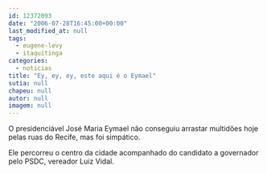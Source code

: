 ```yaml
---
id: 12372093
date: "2006-07-28T16:45:00+00:00"
last_modified_at: null
tags:
  - eugene-levy
  - itaquitinga
categories:
  - noticias
title: "Ey, ey, ey, este aqui é o Eymael"
sutia: null
chapeu: null
autor: null
imagem: null
---
```

<p><P>O presidenciável José Maria Eymael não conseguiu arrastar multidões hoje pelas ruas do Recife, mas foi simpático.</P></p>
<p><P>Ele percorreu o centro da cidade acompanhado do candidato a governador pelo PSDC, vereador Luiz Vidal.</P> </p>
